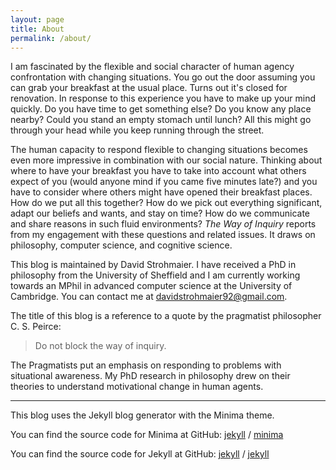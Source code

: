 ```yaml
---
layout: page
title: About
permalink: /about/
---
```


I am fascinated by the flexible and social character of human agency confrontation with changing situations. You go out the door assuming you can grab your breakfast at the usual place. Turns out it's closed for renovation. In response to this experience you have to make up your mind quickly. Do you have time to get something else? Do you know any place nearby? Could you stand an empty stomach until lunch? All this might go through your head while you keep running through the street.

The human capacity to respond flexible to changing situations becomes even more impressive in combination with our social nature. Thinking about where to have your breakfast you have to take into account what others expect of you (would anyone mind if you came five minutes late?) and you have to consider where others might have opened their breakfast places. How do we put all this together? How do we pick out everything significant, adapt our beliefs and wants, and stay on time? How do we communicate and share reasons in such fluid environments? *The Way of Inquiry* reports from my engagement with these questions and related issues. It draws on philosophy, computer science, and cognitive science.

This blog is maintained by David Strohmaier. I have received a PhD in philosophy from the University of Sheffield and I am currently working towards an MPhil in advanced computer science at the University of Cambridge. You can contact me at davidstrohmaier92@gmail.com.

The title of this blog is a reference to a quote by the pragmatist philosopher C. S. Peirce:
> Do not block the way of inquiry.

The Pragmatists put an emphasis on responding to problems with situational awareness. My PhD research in philosophy drew on their theories to understand motivational change in human agents.


---

This blog uses the Jekyll blog generator with the Minima theme.

You can find the source code for Minima at GitHub:
[jekyll][jekyll-organization] /
[minima](https://github.com/jekyll/minima)

You can find the source code for Jekyll at GitHub:
[jekyll][jekyll-organization] /
[jekyll](https://github.com/jekyll/jekyll)


[jekyll-organization]: https://github.com/jekyll
